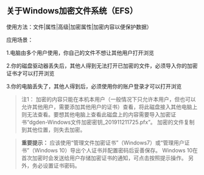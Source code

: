 ## 关于Windows加密文件系统（EFS）
使用方法：文件|属性|高级|加密属性|加密内容以便保护数据）

应用场景：

1.电脑由多个用户使用，你自己的文件不想让其他用户打开浏览

2.你的磁盘驱动器丢失后，其他人得到无法打开已加密的文件，必须导入你的加密证书才可以打开浏览

3.你的电脑丢失了，其他人得到后，必须使用你的账户登录才可以打开浏览

>注1：
>加密的内容只能在本机本用户（一般情况下只允许本用户，但也可以允许其他用户，需要添加其他用户的证书）查看，将此磁盘接入其他电脑上则无法查看。要想其他电脑上查看此磁盘上的内容需要导入加密证书“dgden-Windows文件加密密钥_201911211725.pfx”。
加密的文件复制到其他位置，则失去加密。

>**重要提示：**
>应该使用“管理文件加密证书”（Windows7）或“管理用户证书”（Windows 10）导出个人证书并配置密码后妥善保存。
>Windows 10在首次加密时会发送给用户存储加密证书的通知，可点击按照提示操作。
>另外，务必设置证书密码。
